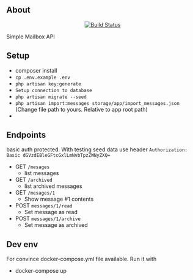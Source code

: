 ## About 
<p align="center">
<a href="https://travis-ci.org/vaidas-lungis/rss-aggregator"><img src="https://travis-ci.org/vaidas-lungis/rss-aggregator.svg?branch=master" alt="Build Status"></a>
</p>
Simple Mailbox API

## Setup 
- composer install
- `cp .env.example .env`
- `php artisan key:generate`
- `Setup connection to database`
- `php artisan migrate --seed`
- `php artisan import:messages storage/app/import_messages.json` (Change file path to yours. Relative to app root path) 
- 

## Endpoints
basic auth protected. With testing seed data use header
`Authorization: Basic dGVzdEBleGFtcGxlLmNvbTpzZWNyZXQ=`
- GET `/mesages`
    - list messages
- GET `/archived`
    - list archived messages
- GET `/mesages/1`
    - Show message #1 contents
- POST `messages/1/read`
    - Set message as read
- POST `messages/1/archive`
    - Set message as archived
    
## Dev env
For convince docker-compose.yml file available. Run it with

- docker-compose up